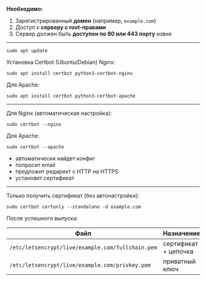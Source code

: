 **Необходимо:**
1. Зарегистрированный **домен** (например, `example.com`)
2. Доступ к **серверу с root-правами**
3. Сервер должен быть **доступен по 80 или 443 порту** извне

---
```
sudo apt update
```

Установка Certbot (Ubuntu/Debian) Nginx:
```
sudo apt install certbot python3-certbot-nginx
```

Для Apache:
```
sudo apt install certbot python3-certbot-apache
```

---
Для Nginx (автоматическая настройка):
```
sudo certbot --nginx
```

Для Apache:
```
sudo certbot --apache
```

- автоматически найдет конфиг
- попросит email
- предложит редирект с HTTP на HTTPS
- установит сертификат

---
Только получить сертификат (без автонастройки):
```
sudo certbot certonly --standalone -d example.com
```

После успешного выпуска:

|Файл|Назначение|
|---|---|
|`/etc/letsencrypt/live/example.com/fullchain.pem`|сертификат + цепочка|
|`/etc/letsencrypt/live/example.com/privkey.pem`|приватный ключ|
